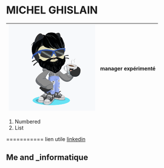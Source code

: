 # MICHEL GHISLAIN 


 
 
| ![Image](cat.png)   | manager expérimenté |
| -------- | -------- |


1. Numbered 
2. List

===========
lien utile [linkedin](https://www.linkedin.com/in/ghislain-michel-31b024153/)
## Me and _informatique 


